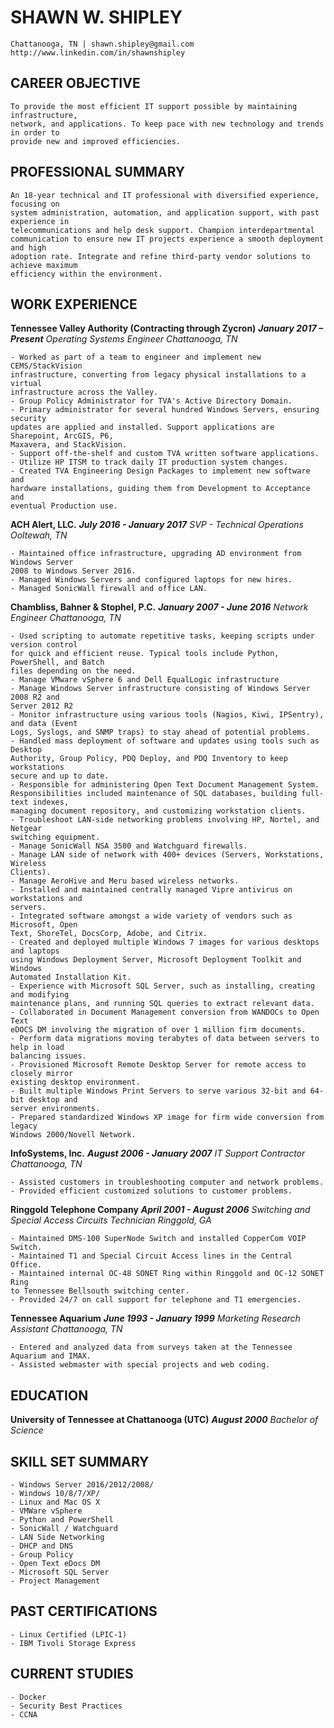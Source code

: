 # SHAWN W. SHIPLEY

```
Chattanooga, TN | shawn.shipley@gmail.com
http://www.linkedin.com/in/shawnshipley
```
## CAREER OBJECTIVE

```
To provide the most efficient IT support possible by maintaining infrastructure,
network, and applications. To keep pace with new technology and trends in order to
provide new and improved efficiencies.
```
## PROFESSIONAL SUMMARY

```
An 18-year technical and IT professional with diversified experience, focusing on
system administration, automation, and application support, with past experience in
telecommunications and help desk support. Champion interdepartmental
communication to ensure new IT projects experience a smooth deployment and high
adoption rate. Integrate and refine third-party vendor solutions to achieve maximum
efficiency within the environment.
```
## WORK EXPERIENCE

**Tennessee Valley Authority (Contracting through Zycron)** **_January 2017 – Present_**
_Operating Systems Engineer Chattanooga, TN_

```
- Worked as part of a team to engineer and implement new CEMS/StackVision
infrastructure, converting from legacy physical installations to a virtual
infrastructure across the Valley.
- Group Policy Administrator for TVA's Active Directory Domain.
- Primary administrator for several hundred Windows Servers, ensuring security
updates are applied and installed. Support applications are Sharepoint, ArcGIS, P6,
Maxavera, and StackVision.
- Support off-the-shelf and custom TVA written software applications.
- Utilize HP ITSM to track daily IT production system changes.
- Created TVA Engineering Design Packages to implement new software and
hardware installations, guiding them from Development to Acceptance and
eventual Production use.
```

**ACH Alert, LLC.** **_July 2016 - January 2017_**
_SVP - Technical Operations Ooltewah, TN_

```
- Maintained office infrastructure, upgrading AD environment from Windows Server
2008 to Windows Server 2016.
- Managed Windows Servers and configured laptops for new hires.
- Managed SonicWall firewall and office LAN.
```
**Chambliss, Bahner & Stophel, P.C.** **_January 2007 - June 2016_**
_Network Engineer Chattanooga, TN_

```
- Used scripting to automate repetitive tasks, keeping scripts under version control
for quick and efficient reuse. Typical tools include Python, PowerShell, and Batch
files depending on the need.
- Manage VMware vSphere 6 and Dell EqualLogic infrastructure
- Manage Windows Server infrastructure consisting of Windows Server 2008 R2 and
Server 2012 R2
- Monitor infrastructure using various tools (Nagios, Kiwi, IPSentry), and data (Event
Logs, Syslogs, and SNMP traps) to stay ahead of potential problems.
- Handled mass deployment of software and updates using tools such as Desktop
Authority, Group Policy, PDQ Deploy, and PDQ Inventory to keep workstations
secure and up to date.
- Responsible for administering Open Text Document Management System.
Responsibilities included maintenance of SQL databases, building full-text indexes,
managing document repository, and customizing workstation clients.
- Troubleshoot LAN-side networking problems involving HP, Nortel, and Netgear
switching equipment.
- Manage SonicWall NSA 3500 and Watchguard firewalls.
- Manage LAN side of network with 400+ devices (Servers, Workstations, Wireless
Clients).
- Manage AeroHive and Meru based wireless networks.
- Installed and maintained centrally managed Vipre antivirus on workstations and
servers.
- Integrated software amongst a wide variety of vendors such as Microsoft, Open
Text, ShoreTel, DocsCorp, Adobe, and Citrix.
- Created and deployed multiple Windows 7 images for various desktops and laptops
using Windows Deployment Server, Microsoft Deployment Toolkit and Windows
Automated Installation Kit.
- Experience with Microsoft SQL Server, such as installing, creating and modifying
maintenance plans, and running SQL queries to extract relevant data.
- Collaborated in Document Management conversion from WANDOCs to Open Text
eDOCS DM involving the migration of over 1 million firm documents.
- Perform data migrations moving terabytes of data between servers to help in load
balancing issues.
- Provisioned Microsoft Remote Desktop Server for remote access to closely mirror
existing desktop environment.
- Built multiple Windows Print Servers to serve various 32-bit and 64-bit desktop and
server environments.
- Prepared standardized Windows XP image for firm wide conversion from legacy
Windows 2000/Novell Network.
```
**InfoSystems, Inc.** **_August 2006 - January 2007_**
_IT Support Contractor Chattanooga, TN_

```
- Assisted customers in troubleshooting computer and network problems.
- Provided efficient customized solutions to customer problems.
```
**Ringgold Telephone Company** **_April 2001 - August 2006_**
_Switching and Special Access Circuits Technician Ringgold, GA_

```
- Maintained DMS-100 SuperNode Switch and installed CopperCom VOIP Switch.
- Maintained T1 and Special Circuit Access lines in the Central Office.
- Maintained internal OC-48 SONET Ring within Ringgold and OC-12 SONET Ring
to Tennessee Bellsouth switching center.
- Provided 24/7 on call support for telephone and T1 emergencies.
```
**Tennessee Aquarium** **_June 1993 - January 1999_**
_Marketing Research Assistant Chattanooga, TN_

```
- Entered and analyzed data from surveys taken at the Tennessee Aquarium and IMAX.
- Assisted webmaster with special projects and web coding.
```
## EDUCATION

**University of Tennessee at Chattanooga (UTC)** **_August 2000_**
_Bachelor of Science_

## SKILL SET SUMMARY

```
- Windows Server 2016/2012/2008/
- Windows 10/8/7/XP/
- Linux and Mac OS X
- VMWare vSphere
- Python and PowerShell
- SonicWall / Watchguard
- LAN Side Networking
- DHCP and DNS
- Group Policy
- Open Text eDocs DM
- Microsoft SQL Server
- Project Management
```

## PAST CERTIFICATIONS

```
- Linux Certified (LPIC-1)
- IBM Tivoli Storage Express
```
## CURRENT STUDIES

```
- Docker
- Security Best Practices
- CCNA
```
